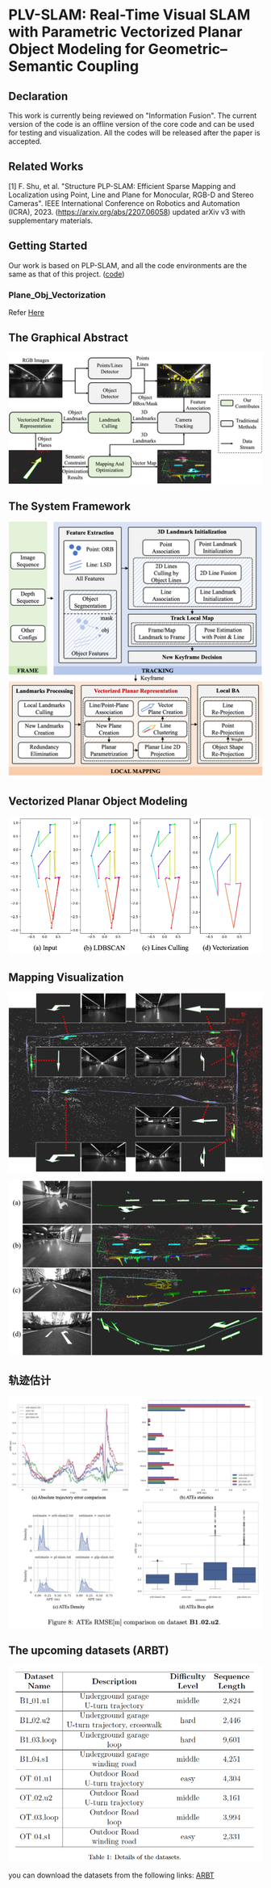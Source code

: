 # PLV-SLAM: Real-Time Visual SLAM with Parametric Vectorized Planar Object Modeling for Geometric–Semantic Coupling

## Declaration
This work is currently being reviewed on "Information Fusion". The current version of the code is an offline version of the core code and can be used for testing and visualization. All the codes will be released after the paper is accepted.

## Related Works
[1] F. Shu, et al. "Structure PLP-SLAM: Efficient Sparse Mapping and Localization using Point, Line and Plane for Monocular, RGB-D and Stereo Cameras". IEEE International Conference on Robotics and Automation (ICRA), 2023. (https://arxiv.org/abs/2207.06058) updated arXiv v3 with supplementary materials. 

## Getting Started
Our work is based on PLP-SLAM, and all the code environments are the same as that of this project. ([code](https://github.com/peitonglee/Structure-PLP-SLAM-Backup.git))

### Plane_Obj_Vectorization
Refer [Here](https://github.com/peitonglee/PLV-SLAM/blob/main/Plane_Obj_Vectorization/README.md)

## The Graphical Abstract
![](./pic/framework0.png "Graphical Abstract")

## The System Framework
![](./pic/framework1.png "System Framework")

## Vectorized Planar Object Modeling
![](./pic/vec.png "Vectorized Planar Object Modeling")

## Mapping Visualization
![](./pic/mapping.png "Mapping Visualization")

![](./pic/mapping1.png "Mapping Visualization2")

## 轨迹估计
![](./pic/traj.png "ATE comparision")

## The upcoming datasets (ARBT)
![](./pic/datasets.png "datasets")

you can download the datasets from the following links: [ARBT](https://pan.baidu.com/s/1X5R5Zsw1R28wVPfbhbnoVg?pwd=7C0D)

